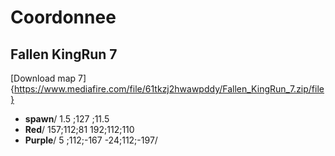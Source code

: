 # Coordonnee

## Fallen KingRun 7
[Download map 7]{https://www.mediafire.com/file/61tkzj2hwawpddy/Fallen_KingRun_7.zip/file}

+ **spawn**/
1.5 ;127 ;11.5
+ **Red**/
157;112;81
192;112;110
+ **Purple**/
5 ;112;-167
-24;112;-197/
